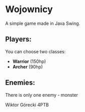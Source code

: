 # Wojownicy
A simple game made in Java Swing.

## Players:
You can choose two classes:
- **Warrior** (150hp)
- **Archer** (90hp)

## Enemies:
There is only one enemy - monster





Wiktor Górecki 4PTB
